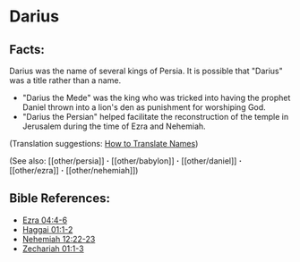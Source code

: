 # Darius #

## Facts: ##

Darius was the name of several kings of Persia. It is possible that "Darius" was a title rather than a name.
 * "Darius the Mede" was the king who was tricked into having the prophet Daniel thrown into a lion's den as punishment for worshiping God.
 * "Darius the Persian" helped facilitate the reconstruction of the temple in Jerusalem during the time of Ezra and Nehemiah.

(Translation suggestions: [How to Translate Names](en/ta-vol1/translate/man/translate-names))

(See also: [[other/persia]] **·** [[other/babylon]] **·** [[other/daniel]] **·** [[other/ezra]] **·** [[other/nehemiah]])

## Bible References: ##

* [Ezra 04:4-6](en/tn/ezr/help/04/04)
* [Haggai 01:1-2](en/tn/hag/help/01/01)
* [Nehemiah 12:22-23](en/tn/neh/help/12/22)
* [Zechariah 01:1-3](en/tn/zec/help/01/01)